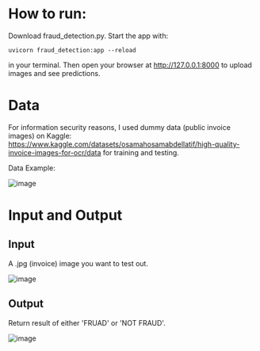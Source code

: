 # How to run:
Download fraud_detection.py. Start the app with:
```
uvicorn fraud_detection:app --reload
```
in your terminal. Then open your browser at http://127.0.0.1:8000 to upload images and see predictions.

# Data
For information security reasons, I used dummy data (public invoice images) on Kaggle: https://www.kaggle.com/datasets/osamahosamabdellatif/high-quality-invoice-images-for-ocr/data for training and testing.

Data Example:

![image](https://github.com/user-attachments/assets/31c2839d-6050-44e9-88c0-c4780c2d483b)

# Input and Output
## Input
A .jpg (invoice) image you want to test out.

![image](https://github.com/user-attachments/assets/4c8affa3-f78d-49a3-91da-6efc7e1904f0)



## Output
Return result of either 'FRUAD' or 'NOT FRAUD'.

![image](https://github.com/user-attachments/assets/f1084312-6cf4-4730-b612-64ce86ade2c8)

